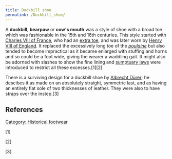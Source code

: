 ```yaml
---
title: Duckbill shoe
permalink: /Duckbill_shoe/
---
```


A **duckbill**, **bearpaw** or **cow's mouth** was a style of shoe with
a broad toe which was fashionable in the 15th and 16th centuries. This
style started with [Charles VIII of
France](/Charles_VIII_of_France "wikilink"), who had an [extra
toe](/polydactyly "wikilink"), and was later worn by [Henry VIII of
England](/Henry_VIII_of_England "wikilink"). It replaced the excessively
long toe of the *[poulaine](/poulaine "wikilink")* but also tended to
become impractical as it became enlarged with stuffing and horns and so
could be a foot wide, giving the wearer a waddling gait. It might also
be adorned with slashes to show the fine lining and [sumptuary
laws](/sumptuary_law "wikilink") were introduced to restrict all these
excesses.[1][2]

There is a surviving design for a duckbill shoe by [Albrecht
Dürer](/Albrecht_Dürer "wikilink"); he descibes it as made on an
absolutely straight, symmetric last, and as having an entirely flat sole
of two thicknesses of leather. They were also to have straps over the
instep.[3]

## References

[Category: Historical
footwear](/Category:_Historical_footwear "wikilink")

[1]

[2]

[3]